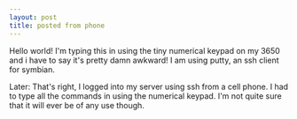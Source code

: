 ```yaml
---
layout: post
title: posted from phone 
---
```



Hello world! I'm typing this in using the tiny numerical keypad on my 3650 and i have to say it's pretty damn awkward! I am using putty, an ssh client for symbian. 

Later: That's right, I logged into my server using ssh from a cell phone. I had to type all the commands in using the numerical keypad. I'm not quite sure that it will ever be of any use though.

